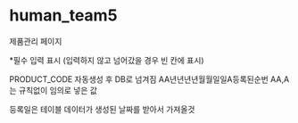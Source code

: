 # human_team5
제품관리 페이지

*필수 입력 표시
(입력하지 않고 넘어갔을 경우 빈 칸에 표시)

PRODUCT_CODE 자동생성 후 DB로 넘겨짐
AA년년년년월월일일A등록된순번
AA,A는 규칙없이 임의로 넣은 값

등록일은 테이블 데이터가 생성된 날짜를 받아서 가져올것

